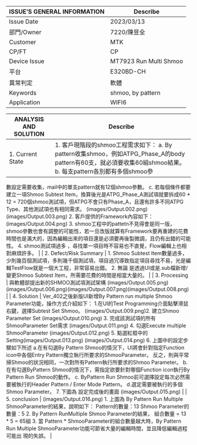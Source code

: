 |   ISSUE’S GENERAL INFORMATION   |  Describe  |
|  ---------  |  ---------  |
|  Issue Date  |  2023/03/13  |
|  部門/Owner  |  7220/陳昱全  |
|  Customer  |  MTK  |
|  CP/FT  |  CP  |
|  Device Issue  |  MT7923 Run Multi Shmoo  |
|  平台  |  E320BD-CH  |
|  異常判定  |  軟體  |
|  Keywords  |  shmoo, by pattern  |
|  Application  |  WIFI6  |

|   ANALYSIS AND SOLUTION   |  Describe  |
|  ---------  |  ---------  |
|  1. Current State  |  1. 客戶現階段的shmoo工程需求如下： a. By pattern收集shmoo，例如ATPG_Phase_A的body pattern有60支，就必須要收集60組shmoo結果。 b. 每支pattern各別都有多個shmoo參
數設定需要收集，mail中的單支pattern就有12個shmoo參數。 c. 若每個條件都要建立一項Shmoo Subtest Item，換算後光是ATPG_Phase_A測試項就要拆成60 * 12 = 720個shmoo測試項，但ATPG不會只有Phase_A，且還有許多不同ATPG Type、其他測試項也有相同需求。 (images/Output.002.png) (images/Output.003.png) 2. 客戶提供的Framework內容如下： (images/Output.004.png) 3. shmoo工程中的pattetn不見得會是同一版，shmoo參數也會有調整的可能性，若一旦改版就算有Framework要再重建的花費時間也是滿大的，因為編輯出來的項目還是必須要再後製微調，且仍有出錯的可能性。 4. shmoo測試項過多
，尋找單一項目時不容易也不直覺，Flow編輯上也相對麻煩許多。  |
|  2. Defect/Risk Summary  |  1. Shmoo Subtest Item數量過多，少則幾百個測試項，多則幾千個測試項，項目過冗導致指定項目尋找不易，光是編輯TestFlow就是一個大工程，非常容易出錯。 2. 無論 
是透過UI或是.sub檔新增/變更Shmoo Subtest Item，所需要花費的時間是相當大量的。  |
|  3. Processing  |  與軟體部提出新的SHMOO測試項測試架構 (images/Output.005.png)(images/Output.006.png)(images/Output.007.png)(images/Output.008.png)  |
|  4. Solution  |  Ver_402之後新版UI新增By Pattern run multiple Shmoo Parameter功能，操作方式介紹如下： 1.在UI的Test Programming介面點擊滑鼠右鍵，選擇Subtest Set Shmoo。 (images/Output.009.png)2. 建立Shmoo Parameter Set (images/Output.010.png) 3. 完成該測試項的所有ShmooParameter Set需求 (images/Output.011.png) 4. 勾選Execute multiple ShmooParameter (images/Output.012.png) 5. 點選紅框中的Setting(images/Output.013.png) (images/Output.014.png) 6. 上圖中的設定步驟如下所述 a.在有勾選By Pattern Shmoo的情況下，UI將會針對指定Function icon中各個Entry Pattern獨立執行所要求的ShmooParameter。 反之，則與平常掃Shmoo的狀況相同，一次對所有Pattern執行所要求的Shmoo Parameter。 b. 在有勾選ByPattern Shmoo的情況下，需指定欲要針對哪個Function icon執行By Pattern Run Shmoo的動作。 c. ByPattern Run Shmoo前可選擇設定每次必然需要被執行的Header Pattern / Enter Mode Pattern。 d.選定需要被執行的多個Shmoo Parameter。 7. 下圖為 
設定完成後的畫面 (images/Output.015.png)  |
|  5. conclusion  |  (images/Output.016.png) 1. 上圖為 By Pattern Run Multiple ShmooParameter的結果，說明如下： Pattern的數量：13 Shmoo Parameter的數量：5 2. By Pattern RunMultiple Shmoo Parameter的結果， 組合數量 = 13 * 5 = 65組 3. 當 Pattern * ShmooParameter的組合數量越大時，By Pattern Run Multiple ShmooParameter功能可節省大量的編輯時間，並且降低編輯過程可能出
現的失誤。  |
